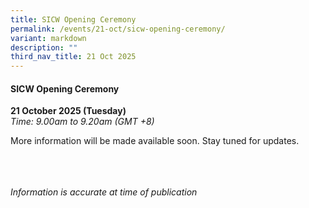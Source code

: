 ```yaml
---
title: SICW Opening Ceremony
permalink: /events/21-oct/sicw-opening-ceremony/
variant: markdown
description: ""
third_nav_title: 21 Oct 2025
---
```

#### **SICW Opening Ceremony**

**21 October 2025 (Tuesday)**  
*Time: 9.00am to 9.20am (GMT +8)*

More information will be  made available soon. Stay tuned for updates.

<br><br><br>
*Information is accurate at time of publication*